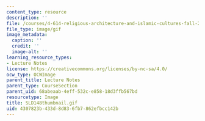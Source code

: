 ```yaml
---
content_type: resource
description: ''
file: /courses/4-614-religious-architecture-and-islamic-cultures-fall-2002/4307823b433d8d836fb7862efbcc142b_SLD148thumbnail.gif
file_type: image/gif
image_metadata:
  caption: ''
  credit: ''
  image-alt: ''
learning_resource_types:
- Lecture Notes
license: https://creativecommons.org/licenses/by-nc-sa/4.0/
ocw_type: OCWImage
parent_title: Lecture Notes
parent_type: CourseSection
parent_uid: 68abeaab-4eff-532c-e858-18d3ffb567bd
resourcetype: Image
title: SLD148thumbnail.gif
uid: 4307823b-433d-8d83-6fb7-862efbcc142b
---
```

